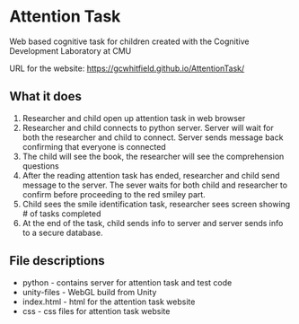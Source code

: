 # Attention Task

Web based cognitive task for children created with the Cognitive Development Laboratory at CMU

URL for the website: https://gcwhitfield.github.io/AttentionTask/

## What it does
1. Researcher and child open up attention task in web browser
2. Researcher and child connects to python server. Server will wait for both the researcher 
and child to connect. Server sends message back confirming that everyone is connected
3. The child will see the book, the researcher will see the comprehension questions
4. After the reading attention task has ended, researcher and child send message to the server.
The sever waits for both child and researcher to confirm before proceeding to the 
red smiley part.
5. Child sees the smile identification task, researcher sees screen showing # of 
tasks completed
6. At the end of the task, child sends info to server and server sends info to a secure
database.

## File descriptions
* python - contains server for attention task and test code
* unity-files - WebGL build from Unity
* index.html - html for the attention task website
* css - css files for attention task website